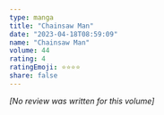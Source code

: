 ```yaml
---
type: manga
title: "Chainsaw Man"
date: "2023-04-18T08:59:09"
name: "Chainsaw Man"
volume: 44
rating: 4
ratingEmoji: ⭐️⭐️⭐️⭐️
share: false
---
```


*[No review was written for this volume]*
